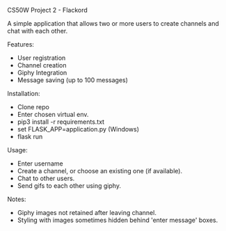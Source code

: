 CS50W Project 2 - Flackord  

A simple application that allows two or more users to create channels and chat with each other.

Features: 
  - User registration
  - Channel creation
  - Giphy Integration 
  - Message saving (up to 100 messages) 
  
Installation:
 - Clone repo
 - Enter chosen virtual env.
 - pip3 install -r requirements.txt
 - set FLASK_APP=application.py (Windows)
 - flask run
 
Usage:
 - Enter username
 - Create a channel, or choose an existing one (if available). 
 - Chat to other users.
 - Send gifs to each other using giphy. 
 
 Notes:
  - Giphy images not retained after leaving channel. 
  - Styling with images sometimes hidden behind 'enter message' boxes. 


